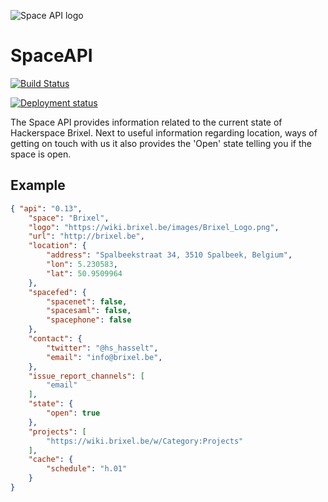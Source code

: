 ![Space API logo](http://spaceapi.net/c/images/spaceapi-logo.png)

# SpaceAPI

[![Build Status](https://dev.azure.com/Brixel/Brixel.SpaceAPI/_apis/build/status/Brixel.SpaceAPI?branchName=refs%2Fpull%2F36%2Fmerge)](https://dev.azure.com/Brixel/Brixel.SpaceAPI/_build/latest?definitionId=1&branchName=refs%2Fpull%2F36%2Fmerge)

[![Deployment status](https://vsrm.dev.azure.com/Brixel/_apis/public/Release/badge/2c5ed952-6945-473d-a743-5856cc65e56e/1/1)](https://status.brixel.space/api/brixel/spaceapi)

The Space API provides information related to the current state of Hackerspace Brixel. Next to useful information regarding location, ways of getting on touch with us it also provides the 'Open' state telling you if the space is open.

## Example

```json
{ "api": "0.13",
    "space": "Brixel",
    "logo": "https://wiki.brixel.be/images/Brixel_Logo.png",
    "url": "http://brixel.be",
    "location": {
        "address": "Spalbeekstraat 34, 3510 Spalbeek, Belgium",
        "lon": 5.230583,
        "lat": 50.9509964
    },
    "spacefed": {
        "spacenet": false,
        "spacesaml": false,
        "spacephone": false
    },
    "contact": {
        "twitter": "@hs_hasselt",
        "email": "info@brixel.be",
    },
    "issue_report_channels": [
        "email"
    ],
    "state": {
        "open": true
    },
    "projects": [
        "https://wiki.brixel.be/w/Category:Projects"
    ],
    "cache": {
        "schedule": "h.01"
    }
}
```
